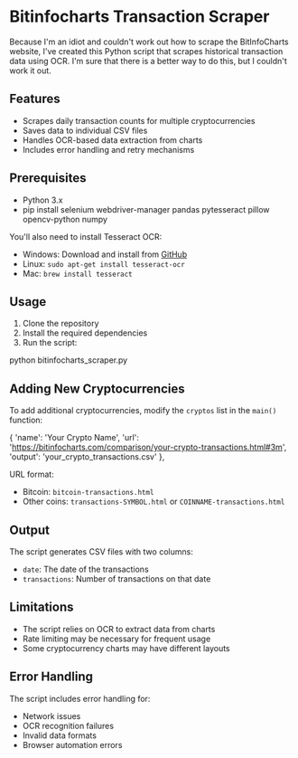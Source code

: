 # Bitinfocharts Transaction Scraper

Because I'm an idiot and couldn't work out how to scrape the BitInfoCharts website, I've created this Python script that scrapes historical transaction data using OCR. I'm sure that there is a better way to do this, but I couldn't work it out.

## Features

- Scrapes daily transaction counts for multiple cryptocurrencies
- Saves data to individual CSV files
- Handles OCR-based data extraction from charts
- Includes error handling and retry mechanisms

## Prerequisites

- Python 3.x
- pip install selenium webdriver-manager pandas pytesseract pillow opencv-python numpy

You'll also need to install Tesseract OCR:
- Windows: Download and install from [GitHub](https://github.com/UB-Mannheim/tesseract/wiki)
- Linux: `sudo apt-get install tesseract-ocr`
- Mac: `brew install tesseract`

## Usage

1. Clone the repository
2. Install the required dependencies
3. Run the script:

python bitinfocharts_scraper.py

## Adding New Cryptocurrencies

To add additional cryptocurrencies, modify the `cryptos` list in the `main()` function:

{
'name': 'Your Crypto Name',
'url': 'https://bitinfocharts.com/comparison/your-crypto-transactions.html#3m',
'output': 'your_crypto_transactions.csv'
},

URL format:
- Bitcoin: `bitcoin-transactions.html`
- Other coins: `transactions-SYMBOL.html` or `COINNAME-transactions.html`

## Output

The script generates CSV files with two columns:
- `date`: The date of the transactions
- `transactions`: Number of transactions on that date

## Limitations

- The script relies on OCR to extract data from charts
- Rate limiting may be necessary for frequent usage
- Some cryptocurrency charts may have different layouts

## Error Handling

The script includes error handling for:
- Network issues
- OCR recognition failures
- Invalid data formats
- Browser automation errors



